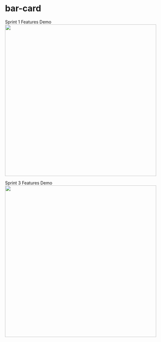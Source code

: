 # bar-card
Sprint 1 Features Demo  
<img src="https://github.com/Barlow1/bar-card/blob/master/demo/BarCardRegistrationDemo.gif" height="500px">

Sprint 3 Features Demo  
<img src="https://github.com/Barlow1/bar-card/blob/master/demo/bar_card_sprint_two_demo.gif" height="500px">
